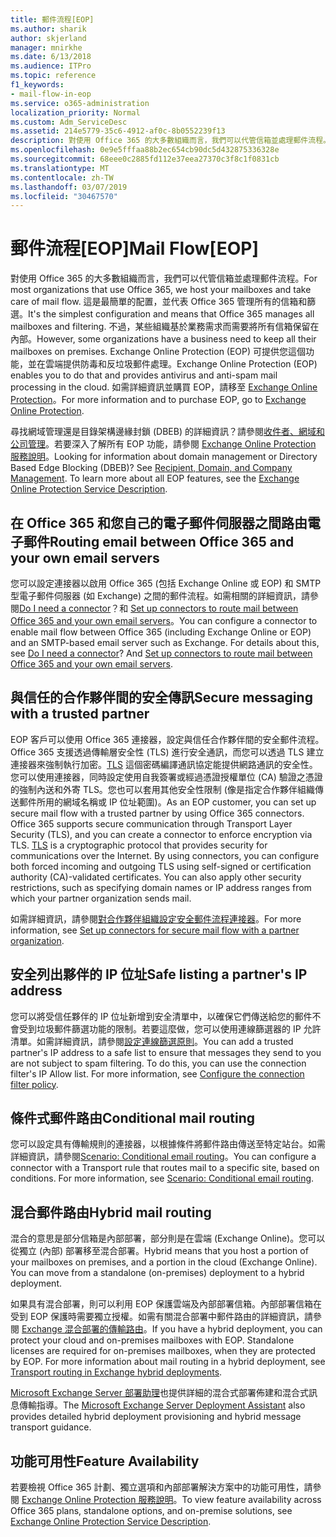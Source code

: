 ```yaml
---
title: 郵件流程[EOP]
ms.author: sharik
author: skjerland
manager: mnirkhe
ms.date: 6/13/2018
ms.audience: ITPro
ms.topic: reference
f1_keywords:
- mail-flow-in-eop
ms.service: o365-administration
localization_priority: Normal
ms.custom: Adm_ServiceDesc
ms.assetid: 214e5779-35c6-4912-af0c-8b0552239f13
description: 對使用 Office 365 的大多數組織而言，我們可以代管信箱並處理郵件流程。 這是最簡單的配置，並代表 Office 365 管理所有的信箱和篩選。 不過，某些組織基於業務需求而需要將所有信箱保留在內部。 Exchange Online Protection (EOP) 可提供您這個功能，並在雲端提供防毒和反垃圾郵件處理。 如需詳細資訊並購買 EOP，請移至 Exchange Online Protection。
ms.openlocfilehash: 0e9e5fffaa88b2ec654cb90dc5d432875336328e
ms.sourcegitcommit: 68eee0c2885fd112e37eea27370c3f8c1f0831cb
ms.translationtype: MT
ms.contentlocale: zh-TW
ms.lasthandoff: 03/07/2019
ms.locfileid: "30467570"
---
```

# <a name="mail-floweop"></a><span data-ttu-id="522b2-107">郵件流程[EOP]</span><span class="sxs-lookup"><span data-stu-id="522b2-107">Mail Flow[EOP]</span></span>

<span data-ttu-id="522b2-108">對使用 Office 365 的大多數組織而言，我們可以代管信箱並處理郵件流程。</span><span class="sxs-lookup"><span data-stu-id="522b2-108">For most organizations that use Office 365, we host your mailboxes and take care of mail flow.</span></span> <span data-ttu-id="522b2-109">這是最簡單的配置，並代表 Office 365 管理所有的信箱和篩選。</span><span class="sxs-lookup"><span data-stu-id="522b2-109">It's the simplest configuration and means that Office 365 manages all mailboxes and filtering.</span></span> <span data-ttu-id="522b2-110">不過，某些組織基於業務需求而需要將所有信箱保留在內部。</span><span class="sxs-lookup"><span data-stu-id="522b2-110">However, some organizations have a business need to keep all their mailboxes on premises.</span></span> <span data-ttu-id="522b2-111">Exchange Online Protection (EOP) 可提供您這個功能，並在雲端提供防毒和反垃圾郵件處理。</span><span class="sxs-lookup"><span data-stu-id="522b2-111">Exchange Online Protection (EOP) enables you to do that and provides antivirus and anti-spam mail processing in the cloud.</span></span> <span data-ttu-id="522b2-112">如需詳細資訊並購買 EOP，請移至 [Exchange Online Protection](https://products.office.com/en-us/exchange/exchange-email-security-spam-protection)。</span><span class="sxs-lookup"><span data-stu-id="522b2-112">For more information and to purchase EOP, go to [Exchange Online Protection](https://products.office.com/en-us/exchange/exchange-email-security-spam-protection).</span></span>
  
<span data-ttu-id="522b2-p103">尋找網域管理還是目錄架構邊緣封鎖 (DBEB) 的詳細資訊？請參閱[收件者、網域和公司管理](recipient-domain-and-company-management.md)。若要深入了解所有 EOP 功能，請參閱 [Exchange Online Protection 服務說明](exchange-online-protection-service-description.md)。</span><span class="sxs-lookup"><span data-stu-id="522b2-p103">Looking for information about domain management or Directory Based Edge Blocking (DBEB)? See [Recipient, Domain, and Company Management](recipient-domain-and-company-management.md). To learn more about all EOP features, see the [Exchange Online Protection Service Description](exchange-online-protection-service-description.md).</span></span>
  
## <a name="routing-email-between-office-365-and-your-own-email-servers"></a><span data-ttu-id="522b2-116">在 Office 365 和您自己的電子郵件伺服器之間路由電子郵件</span><span class="sxs-lookup"><span data-stu-id="522b2-116">Routing email between Office 365 and your own email servers</span></span>
<span data-ttu-id="522b2-117"><a name="BKMK_outboundmailrouting"> </a></span><span class="sxs-lookup"><span data-stu-id="522b2-117"></span></span>

<span data-ttu-id="522b2-p104">您可以設定連接器以啟用 Office 365 (包括 Exchange Online 或 EOP) 和 SMTP 型電子郵件伺服器 (如 Exchange) 之間的郵件流程。如需相關的詳細資訊，請參閱[Do I need a connector](http://technet.microsoft.com/library/16731ae9-c909-49dd-bffc-a46e6151fc29.aspx)？和 [Set up connectors to route mail between Office 365 and your own email servers](http://technet.microsoft.com/library/2e93fd60-a5ef-4e64-8e62-2b862b2d1033.aspx)。</span><span class="sxs-lookup"><span data-stu-id="522b2-p104">You can configure a connector to enable mail flow between Office 365 (including Exchange Online or EOP) and an SMTP-based email server such as Exchange. For details about this, see [Do I need a connector](http://technet.microsoft.com/library/16731ae9-c909-49dd-bffc-a46e6151fc29.aspx)? And [Set up connectors to route mail between Office 365 and your own email servers](http://technet.microsoft.com/library/2e93fd60-a5ef-4e64-8e62-2b862b2d1033.aspx).</span></span>
  
## <a name="secure-messaging-with-a-trusted-partner"></a><span data-ttu-id="522b2-121">與信任的合作夥伴間的安全傳訊</span><span class="sxs-lookup"><span data-stu-id="522b2-121">Secure messaging with a trusted partner</span></span>
<span data-ttu-id="522b2-122"><a name="BKMK_securemessagingwithatrustedpartner"> </a></span><span class="sxs-lookup"><span data-stu-id="522b2-122"></span></span>

<span data-ttu-id="522b2-p105">EOP 客戶可以使用 Office 365 連接器，設定與信任合作夥伴間的安全郵件流程。Office 365 支援透過傳輸層安全性 (TLS) 進行安全通訊，而您可以透過 TLS 建立連接器來強制執行加密。[TLS](https://technet.microsoft.com/en-us/library/mt163898.aspx) 這個密碼編譯通訊協定能提供網路通訊的安全性。您可以使用連接器，同時設定使用自我簽署或經過憑證授權單位 (CA) 驗證之憑證的強制內送和外寄 TLS。您也可以套用其他安全性限制 (像是指定合作夥伴組織傳送郵件所用的網域名稱或 IP 位址範圍)。</span><span class="sxs-lookup"><span data-stu-id="522b2-p105">As an EOP customer, you can set up secure mail flow with a trusted partner by using Office 365 connectors. Office 365 supports secure communication through Transport Layer Security (TLS), and you can create a connector to enforce encryption via TLS. [TLS](https://technet.microsoft.com/en-us/library/mt163898.aspx) is a cryptographic protocol that provides security for communications over the Internet. By using connectors, you can configure both forced incoming and outgoing TLS using self-signed or certification authority (CA)-validated certificates. You can also apply other security restrictions, such as specifying domain names or IP address ranges from which your partner organization sends mail.</span></span> 
  
<span data-ttu-id="522b2-128">如需詳細資訊，請參閱[對合作夥伴組織設定安全郵件流程連接器](https://technet.microsoft.com/en-us/library/dn751021%28v=exchg.150%29.aspx)。</span><span class="sxs-lookup"><span data-stu-id="522b2-128">For more information, see [Set up connectors for secure mail flow with a partner organization](https://technet.microsoft.com/en-us/library/dn751021%28v=exchg.150%29.aspx).</span></span>
  
## <a name="safe-listing-a-partners-ip-address"></a><span data-ttu-id="522b2-129">安全列出夥伴的 IP 位址</span><span class="sxs-lookup"><span data-stu-id="522b2-129">Safe listing a partner's IP address</span></span>
<span data-ttu-id="522b2-130"><a name="BKMK_safelistingapartnersipaddress"> </a></span><span class="sxs-lookup"><span data-stu-id="522b2-130"></span></span>

<span data-ttu-id="522b2-p106">您可以將受信任夥伴的 IP 位址新增到安全清單中，以確保它們傳送給您的郵件不會受到垃圾郵件篩選功能的限制。若要這麼做，您可以使用連線篩選器的 IP 允許清單。如需詳細資訊，請參閱[設定連線篩選原則](https://go.microsoft.com/fwlink/p/?LinkID=287108)。</span><span class="sxs-lookup"><span data-stu-id="522b2-p106">You can add a trusted partner's IP address to a safe list to ensure that messages they send to you are not subject to spam filtering. To do this, you can use the connection filter's IP Allow list. For more information, see [Configure the connection filter policy](https://go.microsoft.com/fwlink/p/?LinkID=287108).</span></span>
  
## <a name="conditional-mail-routing"></a><span data-ttu-id="522b2-134">條件式郵件路由</span><span class="sxs-lookup"><span data-stu-id="522b2-134">Conditional mail routing</span></span>
<span data-ttu-id="522b2-135"><a name="BKMK_conditionalmailrouting"> </a></span><span class="sxs-lookup"><span data-stu-id="522b2-135"></span></span>

<span data-ttu-id="522b2-p107">您可以設定具有傳輸規則的連接器，以根據條件將郵件路由傳送至特定站台。如需詳細資訊，請參閱[Scenario: Conditional email routing](http://technet.microsoft.com/library/82d105e2-e955-4e03-99c3-3314a5d21a4c.aspx)。</span><span class="sxs-lookup"><span data-stu-id="522b2-p107">You can configure a connector with a Transport rule that routes mail to a specific site, based on conditions. For more information, see [Scenario: Conditional email routing](http://technet.microsoft.com/library/82d105e2-e955-4e03-99c3-3314a5d21a4c.aspx).</span></span>
  
## <a name="hybrid-mail-routing"></a><span data-ttu-id="522b2-138">混合郵件路由</span><span class="sxs-lookup"><span data-stu-id="522b2-138">Hybrid mail routing</span></span>
<span data-ttu-id="522b2-139"><a name="BKMK_hybridmailrouting"> </a></span><span class="sxs-lookup"><span data-stu-id="522b2-139"></span></span>

<span data-ttu-id="522b2-p108">混合的意思是部分信箱是內部部署，部分則是在雲端 (Exchange Online)。您可以從獨立 (內部) 部署移至混合部署。</span><span class="sxs-lookup"><span data-stu-id="522b2-p108">Hybrid means that you host a portion of your mailboxes on premises, and a portion in the cloud (Exchange Online). You can move from a standalone (on-premises) deployment to a hybrid deployment.</span></span>
  
<span data-ttu-id="522b2-p109">如果具有混合部署，則可以利用 EOP 保護雲端及內部部署信箱。內部部署信箱在受到 EOP 保護時需要獨立授權。如需有關混合部署中郵件路由的詳細資訊，請參閱 [Exchange 混合部署的傳輸路由](https://go.microsoft.com/fwlink/p/?LinkId=271757)。</span><span class="sxs-lookup"><span data-stu-id="522b2-p109">If you have a hybrid deployment, you can protect your cloud and on-premises mailboxes with EOP. Standalone licenses are required for on-premises mailboxes, when they are protected by EOP. For more information about mail routing in a hybrid deployment, see [Transport routing in Exchange hybrid deployments](https://go.microsoft.com/fwlink/p/?LinkId=271757).</span></span>
  
<span data-ttu-id="522b2-145">[Microsoft Exchange Server 部署助理](https://go.microsoft.com/fwlink/p/?LinkId=287036)也提供詳細的混合式部署佈建和混合式訊息傳輸指導。</span><span class="sxs-lookup"><span data-stu-id="522b2-145">The [Microsoft Exchange Server Deployment Assistant](https://go.microsoft.com/fwlink/p/?LinkId=287036) also provides detailed hybrid deployment provisioning and hybrid message transport guidance.</span></span> 
  
## <a name="feature-availability"></a><span data-ttu-id="522b2-146">功能可用性</span><span class="sxs-lookup"><span data-stu-id="522b2-146">Feature Availability</span></span>
<span data-ttu-id="522b2-147"><a name="BKMK_hybridmailrouting"> </a></span><span class="sxs-lookup"><span data-stu-id="522b2-147"></span></span>

<span data-ttu-id="522b2-148">若要檢視 Office 365 計劃、獨立選項和內部部署解決方案中的功能可用性，請參閱 [Exchange Online Protection 服務說明](exchange-online-protection-service-description.md)。</span><span class="sxs-lookup"><span data-stu-id="522b2-148">To view feature availability across Office 365 plans, standalone options, and on-premise solutions, see [Exchange Online Protection Service Description](exchange-online-protection-service-description.md).</span></span>
  

